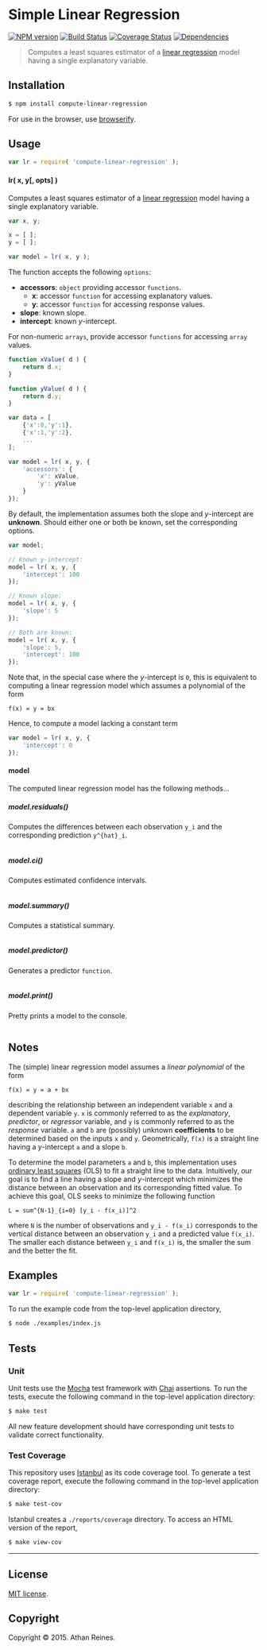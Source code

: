 Simple Linear Regression
===
[![NPM version][npm-image]][npm-url] [![Build Status][travis-image]][travis-url] [![Coverage Status][coveralls-image]][coveralls-url] [![Dependencies][dependencies-image]][dependencies-url]

> Computes a least squares estimator of a [linear regression](http://en.wikipedia.org/wiki/Simple_linear_regression) model having a single explanatory variable.


## Installation

``` bash
$ npm install compute-linear-regression
```

For use in the browser, use [browserify](https://github.com/substack/node-browserify).


## Usage

``` javascript
var lr = require( 'compute-linear-regression' );
```

#### lr( x, y[, opts] )

Computes a least squares estimator of a [linear regression](http://en.wikipedia.org/wiki/Simple_linear_regression) model having a single explanatory variable. 

``` javascript
var x, y;

x = [ ];
y = [ ];

var model = lr( x, y );
```

The function accepts the following `options`:

* 	__accessors__: `object` providing accessor `functions`.
	-	__x__: accessor `function` for accessing explanatory values.
	-	__y__: accessor `function` for accessing response values.
*	__slope__: known slope.
*	__intercept__: known *y*-intercept.

For non-numeric `arrays`, provide accessor `functions` for accessing `array` values.

``` javascript
function xValue( d ) {
	return d.x;
}

function yValue( d ) {
	return d.y;
}

var data = [
	{'x':0,'y':1},
	{'x':1,'y':2},
	...
];

var model = lr( x, y, {
	'accessors': {
		'x': xValue,
		'y': yValue
	}
});
```

By default, the implementation assumes both the slope and *y*-intercept are __unknown__. Should either one or both be known, set the corresponding options.

``` javascript
var model;

// Known y-intercept:
model = lr( x, y, {
	'intercept': 100
});

// Known slope:
model = lr( x, y, {
	'slope': 5
});

// Both are known:
model = lr( x, y, {
	'slope': 5,
	'intercept': 100
});
```

Note that, in the special case where the *y*-intercept is `0`, this is equivalent to computing a linear regression model which assumes a polynomial of the form

```
f(x) = y = bx
```

Hence, to compute a model lacking a constant term

``` javascript
var model = lr( x, y, {
	'intercept': 0
});
```


#### model

The computed linear regression model has the following methods...


##### model.residuals()

Computes the differences between each observation `y_i` and the corresponding prediction `y^{hat}_i`.

``` javascript

```


##### model.ci()

Computes estimated confidence intervals.

``` javascript

```


##### model.summary()

Computes a statistical summary.

``` javascript

```


##### model.predictor()

Generates a predictor `function`.

``` javascript

```


##### model.print()

Pretty prints a model to the console.

``` javascript

```






## Notes

The (simple) linear regression model assumes a *linear polynomial* of the form

```
f(x) = y = a + bx
```

describing the relationship between an independent variable `x` and a dependent variable `y`. `x` is commonly referred to as the *explanatory*, *predictor*, or *regressor* variable, and `y` is commonly referred to as the *response* variable. `a` and `b` are (possibly) unknown __coefficients__ to be determined based on the inputs `x` and `y`. Geometrically, `f(x)` is a straight line having a *y*-intercept `a` and a slope `b`.

To determine the model parameters `a` and `b`, this implementation uses [ordinary least squares](http://en.wikipedia.org/wiki/Ordinary_least_squares) (OLS) to fit a straight line to the data. Intuitively, our goal is to find a line having a slope and *y*-intercept which minimizes the distance between an observation and its corresponding fitted value. To achieve this goal, OLS seeks to minimize the following function

```
L = sum^{N-1}_{i=0} [y_i - f(x_i)]^2
```

where `N` is the number of observations and `y_i - f(x_i)` corresponds to the vertical distance between an observation `y_i` and a predicted value `f(x_i)`. The smaller each distance between `y_i` and `f(x_i)` is, the smaller the sum and the better the fit.



## Examples

``` javascript
var lr = require( 'compute-linear-regression' );
```

To run the example code from the top-level application directory,

``` bash
$ node ./examples/index.js
```



## Tests

### Unit

Unit tests use the [Mocha](http://mochajs.org/) test framework with [Chai](http://chaijs.com) assertions. To run the tests, execute the following command in the top-level application directory:

``` bash
$ make test
```

All new feature development should have corresponding unit tests to validate correct functionality.


### Test Coverage

This repository uses [Istanbul](https://github.com/gotwarlost/istanbul) as its code coverage tool. To generate a test coverage report, execute the following command in the top-level application directory:

``` bash
$ make test-cov
```

Istanbul creates a `./reports/coverage` directory. To access an HTML version of the report,

``` bash
$ make view-cov
```


---
## License

[MIT license](http://opensource.org/licenses/MIT). 


## Copyright

Copyright &copy; 2015. Athan Reines.


[npm-image]: http://img.shields.io/npm/v/compute-linear-regression.svg
[npm-url]: https://npmjs.org/package/compute-linear-regression

[travis-image]: http://img.shields.io/travis/compute-io/linear-regression/master.svg
[travis-url]: https://travis-ci.org/compute-io/linear-regression

[coveralls-image]: https://img.shields.io/coveralls/compute-io/linear-regression/master.svg
[coveralls-url]: https://coveralls.io/r/compute-io/linear-regression?branch=master

[dependencies-image]: http://img.shields.io/david/compute-io/linear-regression.svg
[dependencies-url]: https://david-dm.org/compute-io/linear-regression

[dev-dependencies-image]: http://img.shields.io/david/dev/compute-io/linear-regression.svg
[dev-dependencies-url]: https://david-dm.org/dev/compute-io/linear-regression

[github-issues-image]: http://img.shields.io/github/issues/compute-io/linear-regression.svg
[github-issues-url]: https://github.com/compute-io/linear-regression/issues
